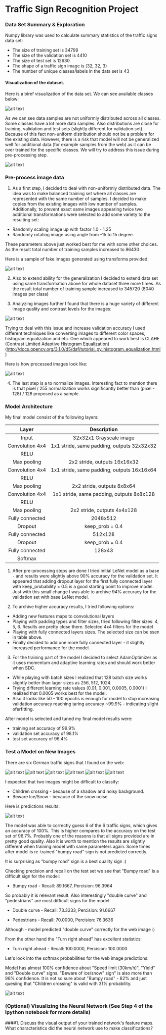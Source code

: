 # Traffic Sign Recognition Project


[//]: # (Image References)

[image1]: ./images/signs_samples.png "Signs sample"
[image2]: ./images/signs_distribution.png "Signs distribution"
[image3]: ./images/transform_samples.png "Transformed images"
[image4]: ./images/samples.png "Samples"
[image5]: ./images/processed_signs.png "Processed signs"
[image6]: ./web_samples/sample1.png "Traffic Sign 1"
[image7]: ./web_samples/sample2.png "Traffic Sign 2"
[image8]: ./web_samples/sample3.png "Traffic Sign 3"
[image9]: ./web_samples/sample4.png "Traffic Sign 4"
[image10]: ./web_samples/sample5.png "Traffic Sign 5"
[image11]: ./web_samples/sample6.png "Traffic Sign 6"
[image12]: ./images/predictions.png "Predictions"
[image13]: ./images/softmax_predictions.png "Softmax predictions"


### Data Set Summary & Exploration

Numpy library was used to calculate summary statistics of the traffic
signs data set:

* The size of training set is 34799
* The size of the validation set is 4410
* The size of test set is 12630
* The shape of a traffic sign image is (32, 32, 3)
* The number of unique classes/labels in the data set is 43

#### Visualization of the dataset.

Here is a biref visualization of the data set.  We can see  available classes below:   

![alt text][image1]

As we can see data samples are not uniformly distributed across all classes. Some classes have a lot more data samples. Also distributions are close for training, validation and test sets (slightly different for validation set). Because of this fact non-uniform distribution should not be a problem for the existing data. However, there is a risk that model will not be generalized well for additional data (for example samples from the web) as it can be over trained for the specific classes. We will try to address this issue during pre-processing step.

![alt text][image2]

### Pre-process image data 

1. As a first step, I decided to deal with non-uniformly distributed data. The idea was to make balanced training set where all classes are represented with the same number of samples. I decided to make copies from the existing images with low number of samples. Additionally, to prevent exact same images appearing twice two additional transformations were selected to add some variety to the resulting set: 
* Randomly scaling image up with factor 1.0 - 1.25 
* Randomly rotating image using angle from -15 to 15 degree.

 These parameters above just worked best for me with some other choices.  
 As the result total number of training samples increased to 86430 
  
 Here is a sample of fake images generated using transforms provided:
 
![alt text][image3]

2. Also to extend ability for the generalization I decided to extend data set using same transformation above for whole dataset three more times. As the result total number of training sample increased to 345720 (8040 images per class)

3. Analyzing images further I found that there is a huge variety of different image quality and contrast levels for the images:

![alt text][image4]

Trying to deal with this issue and increase validation accuracy I used different techniques like converting images to different color spaces, histogram equalization and etc. One which appeared to work best is CLAHE (Contrast Limited Adaptive Histogram Equalization) (http://docs.opencv.org/3.1.0/d5/daf/tutorial_py_histogram_equalization.html)  
 
 Here is how processed images look like:

![alt text][image5]

4. The last step is a to normalize images. Interesting fact to mention there is that pixel / 255  normalization works significantly better than (pixel - 128) / 128 proposed as a sample.  

### Model Architecture  

My final model consist of the following layers:

| Layer         		|     Description	        					| 
|:---------------------:|:---------------------------------------------:| 
| Input         		| 32x32x1 Grayscale image   							| 
| Convolution 4x4     	| 1x1 stride, same padding, outputs 32x32x32 	|
| RELU					|												|
| Max pooling	      	| 2x2 stride,  outputs 16x16x32 |
| Convolution 4x4     	| 1x1 stride, same padding, outputs 16x16x64 	|
| RELU					|												|
| Max pooling	      	| 2x2 stride,  outputs 8x8x64 |
| Convolution 4x4     	| 1x1 stride, same padding, outputs 8x8x128 	|
| RELU					|												|
| Max pooling	      	| 2x2 stride,  outputs 4x4x128 |
| Fully connected		| 2048x512        									|
| Dropout | keep_prob = 0.4        									|
| Fully connected		| 512x128        									|
| Dropout | keep_prob = 0.4        									|
| Fully connected		| 128x43        									|
| Softmax				|       									|

1. After pre-processing steps are done I tried initial LeNet model as a base - and results were slightly above 90% accuracy for the validation set. It appeared that adding  dropout layer for the first fully connected layer with keep_probability = 0.5 is a good starting point to improve model. Just with this small change I was able to archive 94% accuracy for the validation set with base LeNet model.

2. To archive higher accuracy results, I tried following options:
 * Adding new features maps to convolutional layers
 * Playing with padding types and filter sizes, tried following filter sizes: 4, 5, 6. Results are pretty close there. Selected 4x4 filters for the model
 * Playing with fully connected layers sizes. The selected size can be ssen in table above.
 * Finally decided to add one more fully connected layer - it slightly increased performance for the model.

3. For the training part of the model I decided to select AdamOptimizer as it uses momentum and adaptive learning rates and should work better when SDC.
  * While playing with batch sizes I realized that 128 batch size works slightly better than lager sizes as 256, 512, 1024. 
  * Trying different learning rate values (0.01, 0.001, 0.0005, 0.0001) I realized that 0.0005 works best for the model.
  * Also it looks like 50 - 100 epochs is enough for model to stop increasing validation accuracy reaching taring accuracy ~99.9% - indicating slight oferfitting.
 
After model is selected and tuned my final model results were:
* training set accuracy of 99.9%
* validation set accuracy of 98.1%
* test set accuracy of 96.4%

### Test a Model on New Images

There are six German traffic signs that I found on the web:

![alt text][image6] ![alt text][image7] ![alt text][image8] 
![alt text][image9] ![alt text][image10] ![alt text][image11]

I expected that two images might be difficult to classify: 
* Children crossing - because of a shadow and noisy background. 
* Beware Ice/Snow - because of the snow noise

Here is predictions results:

![alt text][image12]

The model was able to correctly guess 6 of the 6 traffic signs, which gives an accuracy of 100%. This is higher compares to the accuracy on the test set of 96.7%.  Probably one of the reasons is that all signs provided are in pretty good quality. Also it is worth to mention the results are slightly different when training model with same parameters again. Some times after model is re-trained "bumpy road" sign is not predicted correctly.

It is surprising as "bumpy road" sign is a best quality sign :)   

Checking precision and recall on the test set we see that "Bumpy road" is a difficult sign for the model: 

* Bumpy road - Recall: 89.1667, Percision: 96.3964

So probably it is relevant result. Also interestingly "double curve" and "pedestrians" are most difficult signs for the model:  

* Double curve - Recall: 73.3333, Percision: 91.6667

* Pedestrians - Recall: 70.0000, Percision: 76.3636

Although - model predicted "double curve" correctly for the web image :)

From the other hand the "Turn right ahead" has excellent statistics:

* Turn right ahead - Recall: 100.0000, Percision: 100.0000

Let's look into the softmax probabilities for the web image predictions:

Model has almost 100% confidence about "Speed limit (30km/h)", "Yield" and "Double curve" signs. "Beware of ice/snow" sign" is also more than 96% confidence. It is not so sure about "Bumpy road" - 82% and just quesiing that "Children crossing" is valid with 31% probability. 

![alt text][image13]


### (Optional) Visualizing the Neural Network (See Step 4 of the Ipython notebook for more details)
####1. Discuss the visual output of your trained network's feature maps. What characteristics did the neural network use to make classifications?

